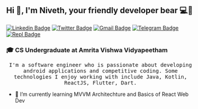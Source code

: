 <!-- ### Hi there 👋 -->

<!--
**nivethsaran/nivethsaran** is a ✨ _special_ ✨ repository because its `README.md` (this file) appears on your GitHub profile.

Here are some ideas to get you started:

- 🔭 I’m currently working on ...
- 🌱 I’m currently learning ...
- 👯 I’m looking to collaborate on ...
- 🤔 I’m looking for help with ...
- 💬 Ask me about ...
- 📫 How to reach me: ...
- 😄 Pronouns: ...
- ⚡ Fun fact: ...
-->


## Hi :wave:, I'm Niveth, your friendly developer bear :computer::bear:

[![Linkedin Badge](https://img.shields.io/badge/-nivethsaran-blue?style=flat-square&logo=Linkedin&logoColor=white&link=https://www.linkedin.com/in/nivethsaran/)](https://www.linkedin.com/in/kunalraghav/)  [![Twitter Badge](https://img.shields.io/badge/-@nivethsaran-1ca0f1?style=flat-square&labelColor=1ca0f1&logo=twitter&logoColor=white&link=https://twitter.com/nivethsaran)](https://twitter.com/nivethsaran) [![Gmail Badge](https://img.shields.io/badge/-nivethsarandev@gmail.com-c14438?style=flat-square&logo=Gmail&logoColor=white&link=mailto:nivethsarandev@gmail.com)](mailto:nivethsarandev@gmail.com) [![Telegram Badge](https://img.shields.io/badge/-nivethsaran-254c77?style=flat-square&logo=Telegram&logoColor=white&link=https://t.me/nivethsaran)](https://t.me/nivethsaran) [![Repl Badge](https://img.shields.io/badge/-@nivethsaran-5f5f5f?style=flat-square&logo=Repl.it&logoColor=white&link=https://repl.it/@nivethsaran)](https://repl.it/@nivethsaran)

### :mortar_board: **CS Undergraduate at Amrita Vishwa Vidyapeetham**
<p align="center">
<samp>I'm a software engineer who is passionate about developing android  applications and competitive coding. Some technologies I enjoy working with include Java, Kotlin, ReactJS, Flutter, Dart.</samp>  
</p>

<!-- - 🔭 I’m currently working on ... -->
- 🌱 I’m currently learning MVVM Architechture and Basics of React Web Dev
<!-- - 👯 I’m looking to collaborate on Flutter -->
<!-- 
[![Niveth's GitHub Stats](https://github-readme-stats.vercel.app/api?username=nivethsaran&show_icons=true&theme=radical)](https://github.com/nivethsaran) -->
<!-- 
[![Niveth's GitHub Stats](https://github-readme-stats.vercel.app/api/top-langs?username=nivethsaran&show_icons=true&theme=radical)](https://github.com/nivethsaran) -->

<!-- 
[![Dev.to Badge](https://img.shields.io/badge/-nivethsaran-03a57a?style=flat-square&labelColor=000000&logo=Dev.to&link=https://dev.to/nivethsaran/)](https://dev.to/nivethsaran) -->
<!-- <a href="https://dev.to/nivethsaran">
  <img src="https://d2fltix0v2e0sb.cloudfront.net/dev-badge.svg" alt="Niveth Saran's DEV Profile" height="30" width="30">
</a> -->
